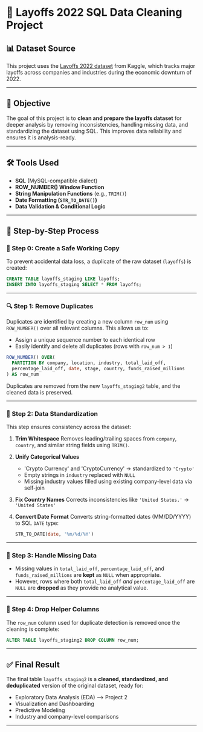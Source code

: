 # 🧹 Layoffs 2022 SQL Data Cleaning Project

## 📊 Dataset Source

This project uses the [Layoffs 2022 dataset](https://www.kaggle.com/datasets/swaptr/layoffs-2022) from Kaggle, which tracks major layoffs across companies and industries during the economic downturn of 2022.

---

## 📌 Objective

The goal of this project is to **clean and prepare the layoffs dataset** for deeper analysis by removing inconsistencies, handling missing data, and standardizing the dataset using SQL. This improves data reliability and ensures it is analysis-ready.

---

## 🛠️ Tools Used

* **SQL** (MySQL-compatible dialect)
* **ROW\_NUMBER() Window Function**
* **String Manipulation Functions** (e.g., `TRIM()`)
* **Date Formatting (`STR_TO_DATE()`)**
* **Data Validation & Conditional Logic**

---

## 🧾 Step-by-Step Process

### 🔁 Step 0: Create a Safe Working Copy

To prevent accidental data loss, a duplicate of the raw dataset (`layoffs`) is created:

```sql
CREATE TABLE layoffs_staging LIKE layoffs;
INSERT INTO layoffs_staging SELECT * FROM layoffs;
```

---

### 🔍 Step 1: Remove Duplicates

Duplicates are identified by creating a new column `row_num` using `ROW_NUMBER()` over all relevant columns. This allows us to:

* Assign a unique sequence number to each identical row
* Easily identify and delete all duplicates (rows with `row_num > 1`)

```sql
ROW_NUMBER() OVER(
  PARTITION BY company, location, industry, total_laid_off, 
  percentage_laid_off, date, stage, country, funds_raised_millions
) AS row_num
```

Duplicates are removed from the new `layoffs_staging2` table, and the cleaned data is preserved.

---

### 🧼 Step 2: Data Standardization

This step ensures consistency across the dataset:

1. **Trim Whitespace**
   Removes leading/trailing spaces from `company`, `country`, and similar string fields using `TRIM()`.

2. **Unify Categorical Values**

   * 'Crypto Currency' and 'CryptoCurrency' → standardized to `'Crypto'`
   * Empty strings in `industry` replaced with `NULL`
   * Missing industry values filled using existing company-level data via self-join

3. **Fix Country Names**
   Corrects inconsistencies like `'United States.'` → `'United States'`

4. **Convert Date Format**
   Converts string-formatted dates (MM/DD/YYYY) to SQL `DATE` type:

   ```sql
   STR_TO_DATE(date, '%m/%d/%Y')
   ```

---

### 🚫 Step 3: Handle Missing Data

* Missing values in `total_laid_off`, `percentage_laid_off`, and `funds_raised_millions` are **kept** as `NULL` when appropriate.
* However, rows where both `total_laid_off` *and* `percentage_laid_off` are `NULL` are **dropped** as they provide no analytical value.

---

### 🧹 Step 4: Drop Helper Columns

The `row_num` column used for duplicate detection is removed once the cleaning is complete:

```sql
ALTER TABLE layoffs_staging2 DROP COLUMN row_num;
```

---

## ✅ Final Result

The final table `layoffs_staging2` is a **cleaned, standardized, and deduplicated** version of the original dataset, ready for:

* Exploratory Data Analysis (EDA) --> Project 2
* Visualization and Dashboarding
* Predictive Modeling
* Industry and company-level comparisons

---
